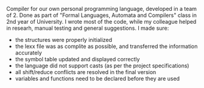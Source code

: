 Compiler for our own personal programming language, developed in a team of 2.
Done as part of "Formal Languages, Automata and Compilers" class in 2nd year of University.
I wrote most of the code, while my colleague helped in researh, manual testing and general suggestions.
I made sure: 
  - the structures were properly initialized
  - the lexx file was as complite as possible, and transferred the information accurately
  - the symbol table updated and displayed correctly
  - the language did not support casts (as per the project specifications)
  - all shift/reduce conflicts are resolved in the final version
  - variables and functions need to be declared before they are used

